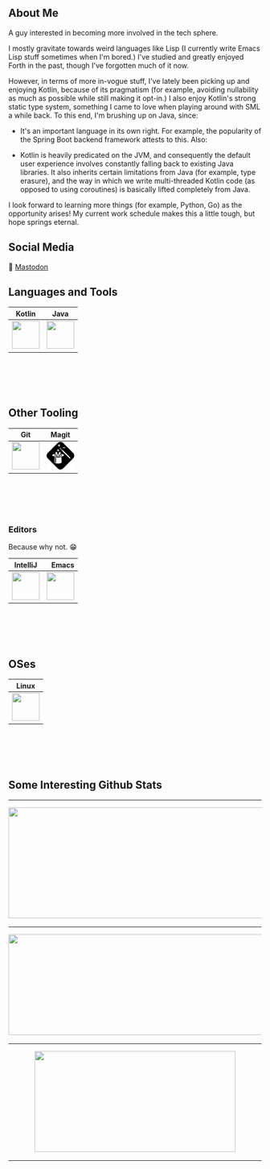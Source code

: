 ## About Me
A guy interested in becoming more involved in the tech sphere.

I mostly gravitate towards weird languages like Lisp (I currently
write Emacs Lisp stuff sometimes when I'm bored.) I've studied and
greatly enjoyed Forth in the past, though I've forgotten much of it
now.

However, in terms of more in-vogue stuff, I've lately been picking up
and enjoying Kotlin, because of its pragmatism (for example, avoiding
nullability as much as possible while still making it opt-in.) I also
enjoy Kotlin's strong static type system, something I came to love
when playing around with SML a while back. To this end, I'm brushing
up on Java, since:

- It's an important language in its own right. For example, the
  popularity of the Spring Boot backend framework attests to
  this. Also:

- Kotlin is heavily predicated on the JVM, and consequently the
  default user experience involves constantly falling back to existing
  Java libraries. It also inherits certain limitations from Java (for
  example, type erasure), and the way in which we write multi-threaded
  Kotlin code (as opposed to using coroutines) is basically lifted
  completely from Java.

I look forward to learning more things (for example, Python, Go) as
the opportunity arises! My current work schedule makes this a little
tough, but hope springs eternal.

## Social Media
🐘 [Mastodon](https://emacs.ch/@bci "My Fediverse presence.")

## Languages and Tools
| Kotlin | Java  |
|--------|-------|
| <img src="https://cdn.jsdelivr.net/gh/devicons/devicon@latest/icons/kotlin/kotlin-original.svg" width="55" height="55"/> | <img src="https://cdn.jsdelivr.net/gh/devicons/devicon@latest/icons/java/java-original.svg" width="55" height="55"/> |

<pre>




</pre>

## Other Tooling
| Git | Magit |
|-----|-------|
| <img src="https://cdn.jsdelivr.net/gh/devicons/devicon@latest/icons/git/git-original.svg" width="55" height="55" /> | <img src="magit.svg" width="55" height="55"/> |

<pre>




</pre>

### Editors

Because why not. 😁

| IntelliJ | Emacs  |
|----------|-------:|
| <img src="https://cdn.jsdelivr.net/gh/devicons/devicon@latest/icons/intellij/intellij-original.svg" width="55" height="55" /> | <img src="https://cdn.jsdelivr.net/gh/devicons/devicon@latest/icons/emacs/emacs-original.svg" width="55" height="55" />

<pre>




</pre>

## OSes

| Linux |
|-------|
| <img src="https://cdn.jsdelivr.net/gh/devicons/devicon@latest/icons/linux/linux-original.svg" width="55" height="55" /> |

<pre>




</pre>

## Some Interesting Github Stats

---

<p align="center">
  <img width="800" height="220" src="https://streak-stats.demolab.com?user=BrandonIrizarry&theme=highcontrast&hide_border=true&border_radius=5&card_width=800">
</p>

---

<p align="center">
  <img width="600" height="200" src="https://github-readme-stats.vercel.app/api?username=BrandonIrizarry&show_icons=true&theme=vision-friendly-dark">
</p>

---

<p align="center">
  <img width="400" height="200" src="https://github-readme-stats.vercel.app/api/top-langs/?username=BrandonIrizarry&size_weight=0.0005&count_weight=0.3&layout=compact&theme=vision-friendly-dark">
</p>

---

<div id="header" align="center">
  <img src="https://komarev.com/ghpvc/?username=BrandonIrizarry&style=for-the-badge&color=orange" alt=""/>
</div>
